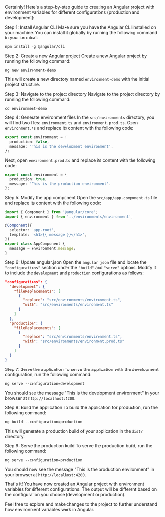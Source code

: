 Certainly! Here's a step-by-step guide to creating an Angular project with environment variables for different configurations (production and development):

Step 1: Install Angular CLI
Make sure you have the Angular CLI installed on your machine. You can install it globally by running the following command in your terminal:
```
npm install -g @angular/cli
```

Step 2: Create a new Angular project
Create a new Angular project by running the following command:
```
ng new environment-demo
```
This will create a new directory named `environment-demo` with the initial project structure.

Step 3: Navigate to the project directory
Navigate to the project directory by running the following command:
```
cd environment-demo
```

Step 4: Generate environment files
In the `src/environments` directory, you will find two files: `environment.ts` and `environment.prod.ts`. Open `environment.ts` and replace its content with the following code:
```typescript
export const environment = {
  production: false,
  message: 'This is the development environment',
};
```
Next, open `environment.prod.ts` and replace its content with the following code:
```typescript
export const environment = {
  production: true,
  message: 'This is the production environment',
};
```

Step 5: Modify the app component
Open the `src/app/app.component.ts` file and replace its content with the following code:
```typescript
import { Component } from '@angular/core';
import { environment } from '../environments/environment';

@Component({
  selector: 'app-root',
  template: '<h1>{{ message }}</h1>',
})
export class AppComponent {
  message = environment.message;
}
```

Step 6: Update angular.json
Open the `angular.json` file and locate the `"configurations"` section under the `"build"` and `"serve"` options. Modify it to include the `development` and `production` configurations as follows:
```json
"configurations": {
  "development": {
    "fileReplacements": [
      {
        "replace": "src/environments/environment.ts",
        "with": "src/environments/environment.ts"
      }
    ]
  },
  "production": {
    "fileReplacements": [
      {
        "replace": "src/environments/environment.ts",
        "with": "src/environments/environment.prod.ts"
      }
    ]
  }
}
```

Step 7: Serve the application
To serve the application with the development configuration, run the following command:
```
ng serve --configuration=development
```
You should see the message "This is the development environment" in your browser at `http://localhost:4200`.

Step 8: Build the application
To build the application for production, run the following command:
```
ng build --configuration=production
```
This will generate a production build of your application in the `dist/` directory.

Step 9: Serve the production build
To serve the production build, run the following command:
```
ng serve --configuration=production
```
You should now see the message "This is the production environment" in your browser at `http://localhost:4200`.

That's it! You have now created an Angular project with environment variables for different configurations. The output will be different based on the configuration you choose (development or production).

Feel free to explore and make changes to the project to further understand how environment variables work in Angular.
